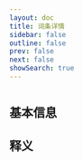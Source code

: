 ```yaml
---
layout: doc
title: 词条详情
sidebar: false
outline: false
prev: false
next: false
showSearch: true
---
```


<!-- markdownlint-disable -->

<script setup>
import Info from './components/detail/Info.vue'
import Heading from './components/detail/Heading.vue'
import Meanings from './components/detail/Meanings.vue'
</script>

# <Heading />

## 基本信息
<Info />

## 释义

<Meanings />
